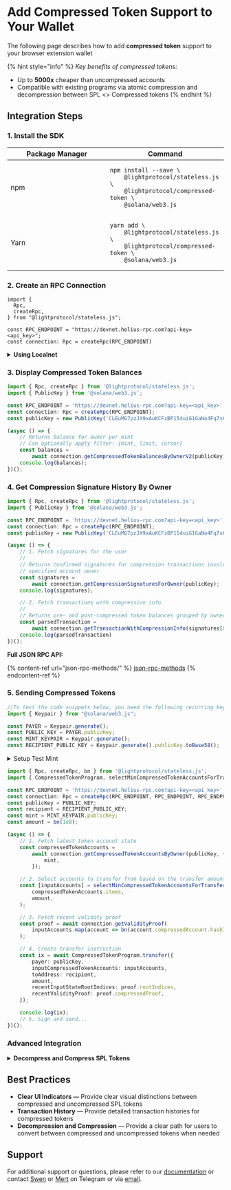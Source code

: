 # Add Compressed Token Support to Your Wallet

The following page describes how to add **compressed token** support to your browser extension wallet

{% hint style="info" %}
_Key benefits of compressed tokens:_

* Up to **5000x** cheaper than uncompressed accounts
* Compatible with existing programs via atomic compression and decompression between SPL <> Compressed tokens
{% endhint %}

## Integration Steps

### 1. Install the SDK

<table><thead><tr><th width="215">Package Manager</th><th>Command</th></tr></thead><tbody><tr><td>npm</td><td><pre class="language-bash"><code class="lang-bash">npm install --save \
    @lightprotocol/stateless.js \
    @lightprotocol/compressed-token \
    @solana/web3.js
</code></pre></td></tr><tr><td>Yarn</td><td><pre class="language-bash"><code class="lang-bash">yarn add \
    @lightprotocol/stateless.js \
    @lightprotocol/compressed-token \
    @solana/web3.js
</code></pre></td></tr></tbody></table>

### 2. **Create an RPC Connection**

```tsx
import {
  Rpc,
  createRpc,
} from "@lightprotocol/stateless.js";

const RPC_ENDPOINT = "https://devnet.helius-rpc.com?api-key=<api_key>";
const connection: Rpc = createRpc(RPC_ENDPOINT)
```

<details>

<summary><strong>Using Localnet</strong></summary>

```bash
# Install the development CLI
npm install @lightprotocol/zk-compression-cli
```

```bash
# Start a local test validator
light test-validator
```

```tsx
import {
  Rpc,
  createRpc,
} from "@lightprotocol/stateless.js";

const connection: Rpc = createRpc();

async function main() {
  let slot = await connection.getSlot();
  console.log(slot);

  let health = await connection.getIndexerHealth(slot);
  console.log(health);
  // "Ok"
}

main();
```

</details>

### 3. Display Compressed Token Balances

```typescript
import { Rpc, createRpc } from '@lightprotocol/stateless.js';
import { PublicKey } from '@solana/web3.js';

const RPC_ENDPOINT = 'https://devnet.helius-rpc.com?api-key=<api_key>';
const connection: Rpc = createRpc(RPC_ENDPOINT);
const publicKey = new PublicKey('CLEuMG7pzJX9xAuKCFzBP154uiG1GaNo4Fq7x6KAcAfG');

(async () => {
    // Returns balance for owner per mint
    // Can optionally apply filter: {mint, limit, cursor}
    const balances =
        await connection.getCompressedTokenBalancesByOwnerV2(publicKey);
    console.log(balances);
})();
```

### 4. Get Compression Signature History By Owner

```typescript
import { Rpc, createRpc } from '@lightprotocol/stateless.js';
import { PublicKey } from '@solana/web3.js';

const RPC_ENDPOINT = 'https://devnet.helius-rpc.com?api-key=<api_key>';
const connection: Rpc = createRpc(RPC_ENDPOINT);
const publicKey = new PublicKey('CLEuMG7pzJX9xAuKCFzBP154uiG1GaNo4Fq7x6KAcAfG');

(async () => {
    // 1. Fetch signatures for the user
    //
    // Returns confirmed signatures for compression transactions involving the
    // specified account owner
    const signatures =
        await connection.getCompressionSignaturesForOwner(publicKey);
    console.log(signatures);

    // 2. Fetch transactions with compression info
    //
    // Returns pre- and post-compressed token balances grouped by owner
    const parsedTransaction = 
        await connection.getTransactionWithCompressionInfo(signatures[0].signature)
    console.log(parsedTransaction)
})();
```

**Full JSON RPC API:**

{% content-ref url="json-rpc-methods/" %}
[json-rpc-methods](json-rpc-methods/)
{% endcontent-ref %}

### 5. Sending Compressed Tokens

```typescript
//To test the code snippets below, you need the following recurring keys.
import { Keypair } from "@solana/web3.js";

const PAYER = Keypair.generate();
const PUBLIC_KEY = PAYER.publicKey;
const MINT_KEYPAIR = Keypair.generate();
const RECIPIENT_PUBLIC_KEY = Keypair.generate().publicKey.toBase58();
```

<details>

<summary>Setup Test Mint</summary>

```typescript
import { Rpc, confirmTx, createRpc } from '@lightprotocol/stateless.js';
import { createMint, mintTo } from '@lightprotocol/compressed-token';

const RPC_ENDPOINT = '<https://devnet.helius-rpc.com?api-key=><api_key>';
const connection: Rpc = createRpc(RPC_ENDPOINT);

/// Airdrop tokens to PAYER beforehand.
(async() => {
    /// Create compressed-token mint
    const { mint, transactionSignature } = await createMint(
        connection,
        PAYER,
        PAYER.publicKey,
        9,
        PAYER,
    );

    console.log(`create-mint success! txId: ${transactionSignature}`);

    /// Mint compressed tokens
    const mintToTxId = await mintTo(
        connection,
        PAYER,
        mint,
        PAYER.publicKey,
        PAYER,
        1e9,
    );

    console.log(`mint-to success! txId: ${mintToTxId}`);
})();
```

</details>

```typescript
import { Rpc, createRpc, bn } from '@lightprotocol/stateless.js';
import { CompressedTokenProgram, selectMinCompressedTokenAccountsForTransfer } from '@lightprotocol/compressed-token';

const RPC_ENDPOINT = 'https://devnet.helius-rpc.com?api-key=<api_key>';
const connection: Rpc = createRpc(RPC_ENDPOINT, RPC_ENDPOINT, RPC_ENDPOINT);
const publicKey = PUBLIC_KEY;
const recipient = RECIPIENT_PUBLIC_KEY;
const mint = MINT_KEYPAIR.publicKey;
const amount = bn(1e8);

(async () => {
    // 1. Fetch latest token account state
    const compressedTokenAccounts =
        await connection.getCompressedTokenAccountsByOwner(publicKey, {
            mint,
        });

    // 2. Select accounts to transfer from based on the transfer amount
    const [inputAccounts] = selectMinCompressedTokenAccountsForTransfer(
        compressedTokenAccounts.items,
        amount,
    );

    // 3. Fetch recent validity proof
    const proof = await connection.getValidityProof(
        inputAccounts.map(account => bn(account.compressedAccount.hash)),
    );

    // 4. Create transfer instruction
    const ix = await CompressedTokenProgram.transfer({
        payer: publicKey,
        inputCompressedTokenAccounts: inputAccounts,
        toAddress: recipient,
        amount,
        recentInputStateRootIndices: proof.rootIndices,
        recentValidityProof: proof.compressedProof,
    });

    console.log(ix);
    // 5. Sign and send...
})();
```

### Advanced Integration

<details>

<summary><strong>Decompress and Compress SPL Tokens</strong></summary>

```typescript
import { Rpc, createRpc, bn } from '@lightprotocol/stateless.js';
import { CompressedTokenProgram, selectMinCompressedTokenAccountsForTransfer } from '@lightprotocol/compressed-token';
import { createAssociatedTokenAccount } from '@solana/spl-token';

const RPC_ENDPOINT = 'https://devnet.helius-rpc.com?api-key=<api_key>';
const connection: Rpc = createRpc(RPC_ENDPOINT, RPC_ENDPOINT, RPC_ENDPOINT);
const publicKey = PUBLIC_KEY;
const mint = MINT_KEYPAIR.publicKey;
const amount = bn(1e8);

(async () => {
    // 0. Create an associated token account for the user if it doesn't exist
    const ata = await createAssociatedTokenAccount(
        connection,
        PAYER,
        mint,
        publicKey,
    );

    // 1. Fetch the latest compressed token account state
    const compressedTokenAccounts =
        await connection.getCompressedTokenAccountsByOwner(publicKey, {
            mint,
        });

    // 2. Select accounts to transfer from based on the transfer amount
    const [inputAccounts] = selectMinCompressedTokenAccountsForTransfer(
        compressedTokenAccounts,
        amount,
    );

    // 3. Fetch recent validity proof
    const proof = await connection.getValidityProof(
        inputAccounts.map(account => bn(account.compressedAccount.hash)),
    );

    // 4. Create the decompress instruction
    const decompressIx = await CompressedTokenProgram.decompress({
        payer: publicKey,
        inputCompressedTokenAccounts: inputAccounts,
        toAddress: ata,
        amount,
        recentInputStateRootIndices: proof.rootIndices,
        recentValidityProof: proof.compressedProof,
    });

    // 5. Create the compress instruction
    const compressIx = await CompressedTokenProgram.compress({
        payer: publicKey,
        owner: publicKey,
        source: ata,
        toAddress: publicKey,
        amount,
        mint,
    });

    // 6. Sign and send the transaction with sequential decompression and compression
})();
```

</details>

## Best Practices

* **Clear UI Indicators —** Provide clear visual distinctions between compressed and uncompressed SPL tokens
* **Transaction History** — Provide detailed transaction histories for compressed tokens
* **Decompression and Compression** — Provide a clear path for users to convert between compressed and uncompressed tokens when needed

## Support

For additional support or questions, please refer to our [documentation](https://www.zkcompression.com) or contact [Swen](https://t.me/swen_light) or [Mert](https://t.me/mert_helius) on Telegram or via [email](mailto:friends@lightprotocol.com).
